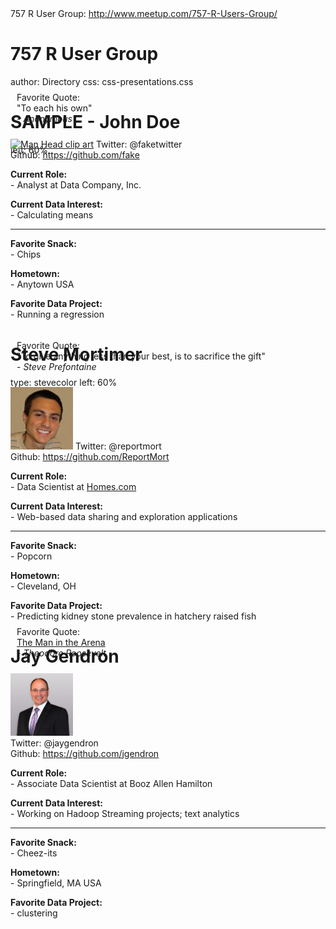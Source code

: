 
<div class="lowerbranding">
757 R User Group: <a href="http://www.meetup.com/757-R-Users-Group/">http://www.meetup.com/757-R-Users-Group/</a>
</div>

757 R User Group
========================================
author: Directory
css: css-presentations.css

SAMPLE - John Doe
========================================
left: 60%

<div class="footer" style="margin-top:-125px; padding: 10px;">
  Favorite Quote:<br>
  "To each his own"</br>- <i>Anonymous</i>
</div>

<div class="photobanner">
  <p>
    <a href="http://www.clker.com/cliparts/4/f/1/6/11949845231298100123head3.svg.thumb.png"><img src='http://www.clker.com/cliparts/4/f/1/6/11949845231298100123head3.svg.thumb.png' alt='Man Head clip art'/></a>
    <span>Twitter: @faketwitter</span>
    </br>
    <span class="item2">Github: <a href="http://www.github.com">https://github.com/fake</a></span>
  </p>
</div>

<b>Current Role:</b></br>
\- Analyst at Data Company, Inc.<br>
  
<b>Current Data Interest:</b></br>
\- Calculating means<br>

***

<b>Favorite Snack:</b></br>
\- Chips

<b>Hometown:</b></br>
\- Anytown USA<br>

<b>Favorite Data Project:</b></br>
<span style="word-wrap: break-word;">\- Running a regression</span>


Steve Mortimer
========================================
type: stevecolor
left: 60%

<div class="footer" style="margin-top:-100px; padding: 10px;">
  Favorite Quote:<br>
  "To give anything less than your best, is to sacrifice the gift"</br>- <i>Steve Prefontaine</i><br>
</div>

<div class="photobanner">
  <p>
    <img src="./pictures/steve-mortimer.jpg">
    <span>Twitter: @reportmort</span>
    </br>
    <span class="item2">Github: <a href="https://github.com/ReportMort">https://github.com/ReportMort</a></span>
  </p>
</div>

<b>Current Role:</b></br>
\- Data Scientist at <a href="http://www.homes.com">Homes.com</a><br>
  
<b>Current Data Interest:</b></br>
\- Web-based data sharing and exploration applications<br>

***

<b>Favorite Snack:</b></br>
\- Popcorn

<b>Hometown:</b></br>
\- Cleveland, OH<br>

<b>Favorite Data Project:</b></br>
<span style="word-wrap: break-word;">\- Predicting kidney stone prevalence in hatchery raised fish</span>

Jay Gendron
========================================
left: 60%

<div class="footer" style="margin-top:-125px; padding: 10px;">
  Favorite Quote:<br>
  <a href="https://github.com/757RUG/about-us/blob/gh-pages/pictures/the-man-in-the-arena.jpg">The Man in the Arena</a></br>- <i>Theodore Roosevelt</i><br>
</div>

<div class="photobanner">
  <p>
    <img src="./pictures/JayGendron.png" height="100" width="100"><br>
    <span>Twitter: @jaygendron</span>
    </br>
    <span class="item2">Github: <a href="https://github.com/jgendron">https://github.com/jgendron</a></span>
  </p>
</div>

<b>Current Role:</b></br>
\- Associate Data Scientist at Booz Allen Hamilton<br>
  
<b>Current Data Interest:</b></br>
\- Working on Hadoop Streaming projects; text analytics<br>

***

<b>Favorite Snack:</b></br>
\- Cheez-its

<b>Hometown:</b></br>
\- Springfield, MA USA<br>

<b>Favorite Data Project:</b></br>
<span style="word-wrap: break-word;">\- clustering</span>
